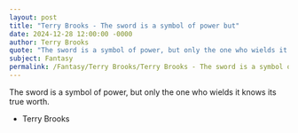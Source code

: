 ```yaml
---
layout: post
title: "Terry Brooks - The sword is a symbol of power but"
date: 2024-12-28 12:00:00 -0000
author: Terry Brooks
quote: "The sword is a symbol of power, but only the one who wields it knows its true worth."
subject: Fantasy
permalink: /Fantasy/Terry Brooks/Terry Brooks - The sword is a symbol of power but
---
```


The sword is a symbol of power, but only the one who wields it knows its true worth.

- Terry Brooks
